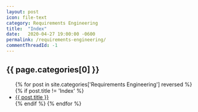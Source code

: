```yaml
---
layout: post
icon: file-text
category: Requirements Engineering
title:  "Index"
date:   2020-04-27 19:00:00 -0600
permalink: /requirements-engineering/
commentThreadId: -1
---
```


## {{ page.categories[0] }}

<ul>
    {% for post in site.categories['Requirements Engineering'] reversed %}
        {% if post.title != 'Index' %}
        <li><a href='{{ post.url }}'>{{ post.title }}</a></li>
        {% endif %}
    {% endfor %}
</ul>
